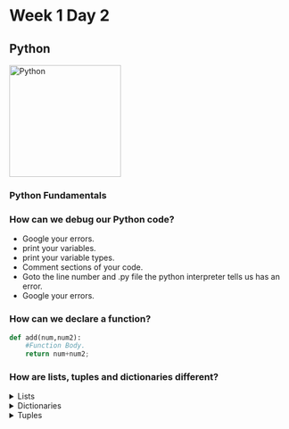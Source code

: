 # Week 1 Day 2

## Python

<img src="https://www.python.org/static/opengraph-icon-200x200.png" alt="Python" width="200px">

### Python Fundamentals

### How can we debug our Python code?

* Google your errors.
* print your variables.
* print your variable types.
* Comment sections of your code.
* Goto the line number and .py file the python interpreter tells us has an error.
* Google your errors.

### How can we declare a function?

```python
def add(num,num2):
    #Function Body.
    return num+num2;
```

### How are lists, tuples and dictionaries different?

<details>
    <summary>Lists</summary>

    Lists are like arrays in that they store
    data or multiple values as indices as opposed to key / value pairs.
</details>

<details>
    <summary>Dictionaries</summary>

    Dictionaries use key / value pairs to map data or values, rather than indices / numbers.
</details>

<details>
    <summary>Tuples</summary>

    Tuples operate similarly to a list, except once data has been entered into it, it cannot be changed. This gives us a more secure data structure and may help reduce or prevent errors. 
</details>